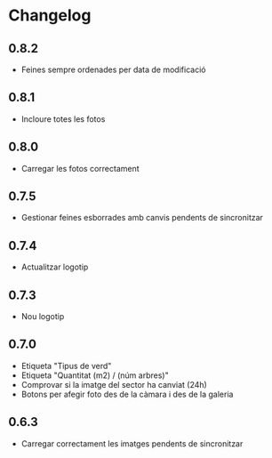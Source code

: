 Changelog
=========

0.8.2
-----
- Feines sempre ordenades per data de modificació

0.8.1
-----
- Incloure totes les fotos

0.8.0
-----
- Carregar les fotos correctament

0.7.5
-----
- Gestionar feines esborrades amb canvis pendents de sincronitzar

0.7.4
-----
- Actualitzar logotip

0.7.3
-----
- Nou logotip

0.7.0
-----
- Etiqueta "Tipus de verd"
- Etiqueta "Quantitat (m2) / (núm arbres)"
- Comprovar si la imatge del sector ha canviat (24h)
- Botons per afegir foto des de la càmara i des de la galeria

0.6.3
-----
- Carregar correctament les imatges pendents de sincronitzar
